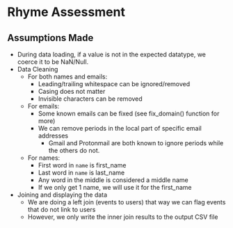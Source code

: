 # Rhyme Assessment

## Assumptions Made
* During data loading, if a value is not in the expected datatype, we coerce it to be NaN/Null.
* Data Cleaning
    * For both names and emails:
        * Leading/trailing whitespace can be ignored/removed
        * Casing does not matter
        * Invisible characters can be removed
    * For emails:
        * Some known emails can be fixed (see fix_domain() function for more)
        * We can remove periods in the local part of specific email addresses
            * Gmail and Protonmail are both known to ignore periods while the others do not. 
    * For names:
        * First word in `name` is first_name
        * Last word in `name` is last_name
        * Any word in the middle is considered a middle name
        * If we only get 1 name, we will use it for the first_name
* Joining and displaying the data
    * We are doing a left join (events to users) that way we can flag events that do not link to users 
    * However, we only write the inner join results to the output CSV file